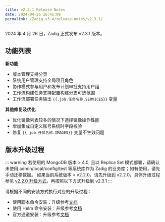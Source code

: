 ```yaml
---
title: v2.3.1 Release Notes
date: 2024-04-26 16:41:09
permalink: /Zadig v3.4/release-notes/v2.3.1/
---
```


2024 年 4 月 26 日，Zadig 正式发布 v2.3.1 版本。

## 功能列表
**新功能**
- 版本管理支持分页
- 系统用户管理支持全局项目角色
- 协作模式参与用户和发布计划审批支持用户组
- 工作流构建任务支持配置构建分支可选范围
- 工作流部署任务输出 <span v-pre>`{{.job.任务名称.SERVICES}}`</span> 变量

**其他修复及优化**
- 优化镜像列表较多的情况下选择镜像操作性能
- 增加集成自定义账号系统时字段校验
- 修复 <span v-pre>`{{.job.任务名称.IMAGES}}`</span> 变量不生效问题


## 版本升级过程

::: warning
若使用的 MongoDB 版本 > 4.0, 且以 Replica Set 模式部署，请确认未使用 admin/local/config/test 等系统库作为 Zadig 的业务库；如有使用，请先手动迁移数据。
如果当前系统版本 < v2.2.0，请先升级到 v2.2.0，具体升级过程参见 [v2.2.0 升级方式](/Zadig%20v2.2.0/release-notes/v2.2.0/#版本升级过程)，再按照以下方式升级到 v2.3.1
:::


请根据不同的安装方式执行对应的升级过程：

- 使用脚本命令安装：升级参考[文档](/Zadig%20v2.3/install/helm-deploy/#升级)
- 使用 Helm 命令安装：升级参考[文档](/Zadig%20v2.3/install/helm-deploy/#升级)
- 官方通道安装：升级参考[文档](/Zadig%20v2.3/stable/install/#升级)




